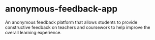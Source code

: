 # anonymous-feedback-app
An anonymous feedback platform that allows students to provide constructive feedback on teachers and coursework to help improve the overall learning experience.
